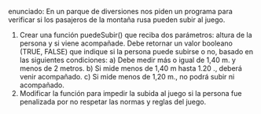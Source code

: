 enunciado:
En un parque de diversiones nos piden un programa para verificar si los pasajeros de la
montaña rusa pueden subir al juego.
1) Crear una función puedeSubir() que reciba dos parámetros: altura de la persona y si
viene acompañade. Debe retornar un valor booleano (TRUE, FALSE) que indique si la
persona puede subirse o no, basado en las siguientes condiciones:
a) Debe medir más o igual de 1,40 m. y menos de 2 metros.
b) Si mide menos de 1,40 m hasta 1.20 ., deberá venir acompañado.
c) Si mide menos de 1,20 m., no podrá subir ni acompañado.
2) Modificar la función para impedir la subida al juego si la persona fue penalizada por
no respetar las normas y reglas del juego.
